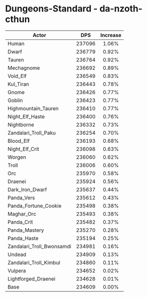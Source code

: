 # Dungeons-Standard - da-nzoth-cthun
| Actor | DPS | Increase |
|---|:---:|:---:|
|Human|237096|1.06%|
|Dwarf|236779|0.92%|
|Tauren|236764|0.92%|
|Mechagnome|236692|0.89%|
|Void_Elf|236549|0.83%|
|Kul_Tiran|236443|0.78%|
|Gnome|236426|0.77%|
|Goblin|236423|0.77%|
|Highmountain_Tauren|236410|0.77%|
|Night_Elf_Haste|236400|0.76%|
|Nightborne|236332|0.73%|
|Zandalari_Troll_Paku|236254|0.70%|
|Blood_Elf|236193|0.68%|
|Night_Elf_Crit|236098|0.63%|
|Worgen|236060|0.62%|
|Troll|236006|0.60%|
|Orc|235970|0.58%|
|Draenei|235924|0.56%|
|Dark_Iron_Dwarf|235637|0.44%|
|Panda_Vers|235612|0.43%|
|Panda_Fortune_Cookie|235498|0.38%|
|Maghar_Orc|235493|0.38%|
|Panda_Crit|235482|0.37%|
|Panda_Mastery|235270|0.28%|
|Panda_Haste|235194|0.25%|
|Zandalari_Troll_Bwonsamdi|234981|0.16%|
|Undead|234909|0.13%|
|Zandalari_Troll_Kimbul|234860|0.11%|
|Vulpera|234652|0.02%|
|Lightforged_Draenei|234628|0.01%|
|Base|234609|0.00%|
